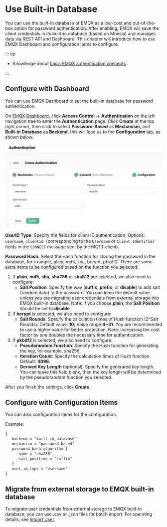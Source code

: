 # Use Built-in Database

You can use the built-in database of EMQX as a low-cost and out-of-the-box option for password authentication. After enabling, EMQX will save the client credentials in its built-in database (based on Mnesia) and manages data via REST API and Dashboard. This chapter will introduce how to use EMQX Dashboard and configuration items to configure.

::: tip

- Knowledge about [basic EMQX authentication concepts](../authn/authn.md)

:::

## Configure with Dashboard

You can use EMQX Dashboard to set the built-in database for password authentication.

On [EMQX Dashboard](http://127.0.0.1:18083/#/authentication), click **Access Control** -> **Authentication** on the left navigation tree to enter the **Authentication** page. Click **Create** at the top right corner, then click to select **Password-Based** as **Mechanism**, and **Built-in Database** as **Backend**, this will lead us to the **Configuration** tab, as shown below.

<img src="./assets/authn-built-in-database.png" alt="Built-in-database" style="zoom:67%;" />



**UserID Type**: Specify the fields for client ID authentication; Options:  `username`, `clientid`（corresponding to the  `Username` or `Client Identifier` fields in the `CONNECT` message sent by the MQTT client).

**Password Hash**: Select the Hash function for storing the password in the database, for example, plain, md5, sha, bcrypt, pbkdf2. There are some extra items to be configured based on the function you selected:

1. If **plain**, **md5**, **sha**, **sha256** or **sha512** are selected, we also need to configure:
   - **Salt Position**: Specify the way (**suffix**, **prefix**, or **disable**) to add salt (random data) to the password. You can keep the default value unless you are migrating user credentials from external storage into EMQX built-in database. Note: If you choose **plain**, the **Salt Position** should be set to **disable**.
2. If **bcrypt** is selected, we also need to configure:
   - **Salt Rounds**: Specify the calculation times of Hush function (2^Salt Rounds). Default value: **10**; Value range **4~31**. You are recommended to use a higher value for better protection. Note: Increasing the cost factor by one doubles the necessary time for authentication. 
3. If **pkbdf2** is selected, we also need to configure: 
   - **Pseudorandom Function**: Specify the Hush function for generating the key, for example,  sha256.
   - **Iteration Count**: Specify the calculation times of Hush function. Default: **4096**.
   - **Derived Key Length** (optional): Specify the generated key length. You can leave this field blank, then the key length will be determined by the pseudorandom function you selected.

After you finish the settings, click **Create**.

## Configure with Configuration Items

You can also configuration items for the configuration. <!--For detailed steps, see [authn-builtin_db:authentication](../../configuration/configuration-manual.html#authn-builtin_db:authentication).-->

Example:

```hcl
{
   backend = "built_in_database"
   mechanism = "password_based"
   password_hash_algorithm {
      name = "sha256",
      salt_position = "suffix"
   }
   user_id_type = "username"
}
```



## Migrate from external storage to EMQX built-in database

To migrate user credentials from external storage to EMQX built-in database, you can use .csv or .json files for batch import. For operating details, see [Import User](./user_management.md#importing-users).
